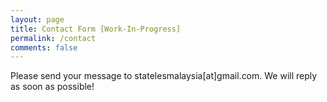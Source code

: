 ```yaml
---
layout: page
title: Contact Form [Work-In-Progress]
permalink: /contact
comments: false
---
```


<p class="mb-4">Please send your message to statelesmalaysia[at]gmail.com. We will reply as soon as possible!</p>

<!-- <form action="https://formspree.io/{{site.email}}" method="POST">     -->
<!-- <p class="mb-4">Please send your message to {{site.name}}. We will reply as soon as possible!</p> -->
<!-- <div class="form-group row">
<div class="col-md-6">
<input class="form-control" type="text" name="name" placeholder="Name*" required>
</div>
<div class="col-md-6">
<input class="form-control" type="email" name="_replyto" placeholder="E-mail Address*" required>
</div>
</div>
<textarea rows="8" class="form-control mb-3" name="message" placeholder="Message*" required></textarea>    
<input class="btn btn-dark" type="submit" value="Send">
</form> -->